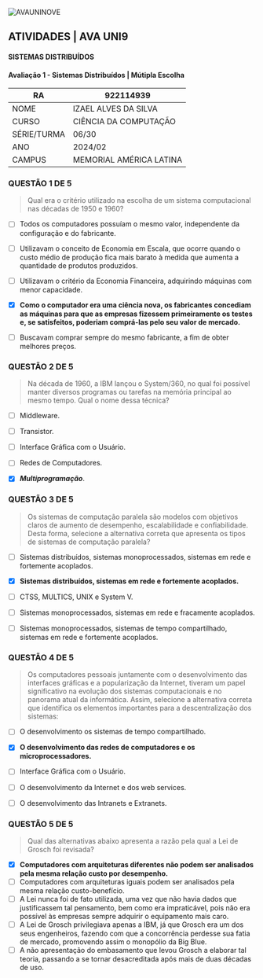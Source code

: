 ![AVAUNINOVE](https://aapa.uninove.br/seu/AVA/imgs/logo-ava.png)

## ATIVIDADES | AVA UNI9

#### SISTEMAS DISTRIBUÍDOS

#### Avaliação 1 - Sistemas Distribuídos | Mútipla  Escolha

|	RA	|	922114939	|
|-----------------|-------------------|
|	NOME	|	IZAEL ALVES DA SILVA	|
|	CURSO	|	CIÊNCIA DA COMPUTAÇÃO	|
|	SÉRIE/TURMA	|	06/30	|
|	ANO	|	2024/02	|
|	CAMPUS	|	MEMORIAL AMÉRICA LATINA	|

### QUESTÃO 1 DE 5
> Qual era o critério utilizado na escolha de um sistema computacional nas décadas de 1950 e 1960?
- [ ] Todos os computadores possuíam o mesmo valor, independente da configuração e do fabricante.
- [ ] Utilizavam o conceito de Economia em Escala, que ocorre quando o custo médio de produção fica mais barato à medida que aumenta a quantidade de produtos produzidos.
- [ ] Utilizavam o critério da Economia Financeira, adquirindo máquinas com menor capacidade.
- [x] **Como o computador era uma ciência nova, os fabricantes concediam as máquinas para que as empresas fizessem primeiramente os testes e, se satisfeitos, poderiam comprá-las pelo seu valor de mercado.**
- [ ] Buscavam comprar sempre do mesmo fabricante, a fim de obter melhores preços.


### QUESTÃO 2 DE 5
> Na década de 1960, a IBM lançou o System/360, no qual foi possível manter diversos programas ou tarefas na memória principal ao mesmo tempo. Qual o nome dessa técnica?
- [ ] Middleware.
- [ ] Transistor.
- [ ] Interface Gráfica com o Usuário.
- [ ] Redes de Computadores.
- [x] ***Multiprogramação***.


### QUESTÃO 3 DE 5
> Os sistemas de computação paralela são modelos com objetivos claros de aumento de desempenho, escalabilidade e confiabilidade. Desta forma, selecione a alternativa correta que apresenta os tipos de sistemas de computação paralela?
- [ ] Sistemas distribuídos, sistemas monoprocessados, sistemas em rede e fortemente acoplados.
- [x] **Sistemas distribuídos, sistemas em rede e fortemente acoplados.**
- [ ] CTSS, MULTICS, UNIX e System V.
- [ ] Sistemas monoprocessados, sistemas em rede e fracamente acoplados.
- [ ] Sistemas monoprocessados, sistemas de tempo compartilhado, sistemas em rede e fortemente acoplados.


### QUESTÃO 4 DE 5
> Os computadores pessoais juntamente com o desenvolvimento das interfaces gráficas e a popularização da Internet, tiveram um papel significativo na evolução dos sistemas computacionais e no panorama atual da informática. Assim, selecione a alternativa correta que identifica os elementos importantes para a descentralização dos sistemas:
- [ ] O desenvolvimento os sistemas de tempo compartilhado.
- [x] **O desenvolvimento das redes de computadores e os microprocessadores.**
- [ ] Interface Gráfica com o Usuário.
- [ ] O desenvolvimento da Internet e dos web services.
- [ ] O desenvolvimento das Intranets e Extranets.


### QUESTÃO 5 DE 5
> Qual das alternativas abaixo apresenta a razão pela qual a Lei de Grosch foi revisada?
- [x] **Computadores com arquiteturas diferentes não podem ser analisados pela mesma relação custo por desempenho.**
- [ ] Computadores com arquiteturas iguais podem ser analisados pela mesma relação custo-benefício.
- [ ] A Lei nunca foi de fato utilizada, uma vez que não havia dados que justificassem tal pensamento, bem como era impraticável, pois não era possível às empresas sempre adquirir o equipamento mais caro.
- [ ] A Lei de Grosch privilegiava apenas a IBM, já que Grosch era um dos seus engenheiros, fazendo com que a concorrência perdesse sua fatia de mercado, promovendo assim o monopólio da Big Blue.
- [ ] A não apresentação do embasamento que levou Grosch a elaborar tal teoria, passando a se tornar desacreditada após mais de duas décadas de uso.